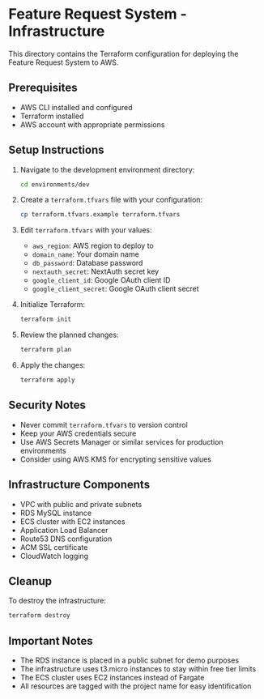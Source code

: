 # Feature Request System - Infrastructure

This directory contains the Terraform configuration for deploying the Feature Request System to AWS.

## Prerequisites

- AWS CLI installed and configured
- Terraform installed
- AWS account with appropriate permissions

## Setup Instructions

1. Navigate to the development environment directory:
   ```bash
   cd environments/dev
   ```

2. Create a `terraform.tfvars` file with your configuration:
   ```bash
   cp terraform.tfvars.example terraform.tfvars
   ```

3. Edit `terraform.tfvars` with your values:
   - `aws_region`: AWS region to deploy to
   - `domain_name`: Your domain name
   - `db_password`: Database password
   - `nextauth_secret`: NextAuth secret key
   - `google_client_id`: Google OAuth client ID
   - `google_client_secret`: Google OAuth client secret

4. Initialize Terraform:
   ```bash
   terraform init
   ```

5. Review the planned changes:
   ```bash
   terraform plan
   ```

6. Apply the changes:
   ```bash
   terraform apply
   ```

## Security Notes

- Never commit `terraform.tfvars` to version control
- Keep your AWS credentials secure
- Use AWS Secrets Manager or similar services for production environments
- Consider using AWS KMS for encrypting sensitive values

## Infrastructure Components

- VPC with public and private subnets
- RDS MySQL instance
- ECS cluster with EC2 instances
- Application Load Balancer
- Route53 DNS configuration
- ACM SSL certificate
- CloudWatch logging

## Cleanup

To destroy the infrastructure:
```bash
terraform destroy
```

## Important Notes

- The RDS instance is placed in a public subnet for demo purposes
- The infrastructure uses t3.micro instances to stay within free tier limits
- The ECS cluster uses EC2 instances instead of Fargate
- All resources are tagged with the project name for easy identification 